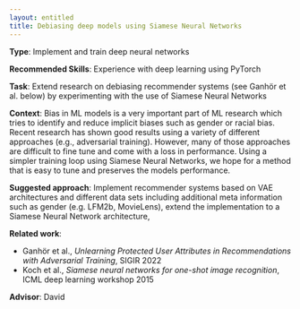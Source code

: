 ```yaml
---
layout: entitled
title: Debiasing deep models using Siamese Neural Networks
---
```


**Type**: Implement and train deep neural networks

**Recommended Skills**: Experience with deep learning using PyTorch

**Task**: Extend research on debiasing recommender systems (see Ganhör et al. below) by experimenting with the use of Siamese Neural Networks

**Context**: Bias in ML models is a very important part of ML research which tries to identify and reduce implicit biases such as gender or racial bias. Recent research has shown good results using a variety of different approaches (e.g., adversarial training). However, many of those approaches are difficult to fine tune and come with a loss in performance. Using a simpler training loop using Siamese Neural Networks, we hope for a method that is easy to tune and preserves the models performance.

**Suggested approach**: Implement recommender systems based on VAE architectures and different data sets including additional meta information such as gender (e.g. LFM2b, MovieLens), extend the implementation to a Siamese Neural Network architecture, 

**Related work**:  
- Ganhör et al., _Unlearning Protected User Attributes in Recommendations with Adversarial Training_, SIGIR 2022
- Koch et al., _Siamese neural networks for one-shot image recognition_, ICML deep learning workshop 2015

**Advisor**: David